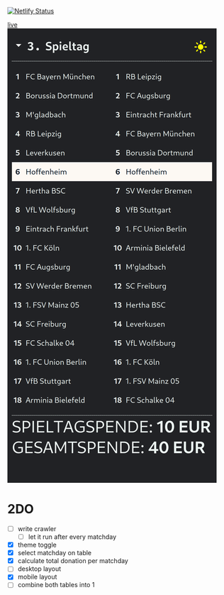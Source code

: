 [![Netlify Status](https://api.netlify.com/api/v1/badges/9ead18a4-3d3d-42ac-b1ff-9c081e5bae72/deploy-status)](https://app.netlify.com/sites/spende-gegen-baum/deploys)

[live](https://spende-gegen-baum.netlify.app/)  
![screenshot](assets/screenshot.png)

# 2DO

- [ ] write crawler
  - [ ] let it run after every matchday
- [x] theme toggle
- [x] select matchday on table
- [x] calculate total donation per matchday
- [ ] desktop layout
- [x] mobile layout
- [ ] combine both tables into 1
